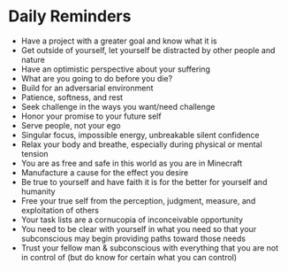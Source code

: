 # Daily Reminders

* Have a project with a greater goal and know what it is
* Get outside of yourself, let yourself be distracted by other people and nature
* Have an optimistic perspective about your suffering
* What are you going to do before you die?
* Build for an adversarial environment
* Patience, softness, and rest
* Seek challenge in the ways you want/need challenge
* Honor your promise to your future self
* Serve people, not your ego
* Singular focus, impossible energy, unbreakable silent confidence
* Relax your body and breathe, especially during physical or mental tension
* You are as free and safe in this world as you are in Minecraft
* Manufacture a cause for the effect you desire
* Be true to yourself and have faith it is for the better for yourself and humanity
* Free your true self from the perception, judgment, measure, and exploitation of others
* Your task lists are a cornucopia of inconceivable opportunity
* You need to be clear with yourself in what you need so that your subconscious may begin providing paths toward those needs
* Trust your fellow man & subconscious with everything that you are not in control of (but do know for certain what you can control)
